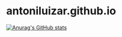 # antoniluizar.github.io

[![Anurag's GitHub stats](https://github-readme-stats.vercel.app/api?username=antoniluizar)](https://github.com/anuraghazra/github-readme-stats)

